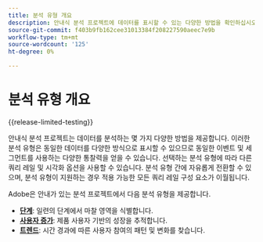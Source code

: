 ```yaml
---
title: 분석 유형 개요
description: 안내식 분석 프로젝트에 데이터를 표시할 수 있는 다양한 방법을 확인하십시오.
source-git-commit: f403b9fb162cee31013384f208227590aeec7e9b
workflow-type: tm+mt
source-wordcount: '125'
ht-degree: 0%

---
```


# 분석 유형 개요

{{release-limited-testing}}

안내식 분석 프로젝트는 데이터를 분석하는 몇 가지 다양한 방법을 제공합니다. 이러한 분석 유형은 동일한 데이터를 다양한 방식으로 표시할 수 있으므로 동일한 이벤트 및 세그먼트를 사용하는 다양한 통찰력을 얻을 수 있습니다. 선택하는 분석 유형에 따라 다른 쿼리 레일 및 시각화 옵션을 사용할 수 있습니다. 분석 유형 간에 자유롭게 전환할 수 있으며, 분석 유형이 지원하는 경우 적용 가능한 모든 쿼리 레일 구성 요소가 이월됩니다.

Adobe은 안내가 있는 분석 프로젝트에서 다음 분석 유형을 제공합니다.

* **[단계](funnel.md)**: 일련의 단계에서 마찰 영역을 식별합니다.
* **[사용자 증가](user-growth.md)**: 제품 사용자 기반의 성장을 추적합니다.
* **[트렌드](trends.md)**: 시간 경과에 따른 사용자 참여의 패턴 및 변화를 찾습니다.
